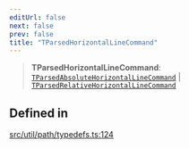 ```yaml
---
editUrl: false
next: false
prev: false
title: "TParsedHorizontalLineCommand"
---
```


> **TParsedHorizontalLineCommand**: [`TParsedAbsoluteHorizontalLineCommand`](/api/namespaces/util/type-aliases/tparsedabsolutehorizontallinecommand/) \| [`TParsedRelativeHorizontalLineCommand`](/api/namespaces/util/type-aliases/tparsedrelativehorizontallinecommand/)

## Defined in

[src/util/path/typedefs.ts:124](https://github.com/fabricjs/fabric.js/blob/v6.0.0-rc4/src/util/path/typedefs.ts#L124)
